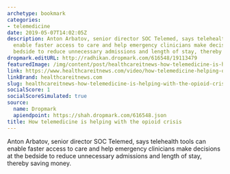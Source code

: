 ```yaml
---
archetype: bookmark
categories:
- telemedicine
date: 2019-05-07T14:02:05Z
description: Anton Arbatov, senior director SOC Telemed, says telehealth tools can
  enable faster access to care and help emergency clinicians make decisions at the
  bedside to reduce unnecessary admissions and length of stay, thereby saving money.
dropmark.editURL: http://radhikan.dropmark.com/616548/19113479
featuredImage: /img/content/post/healthcareitnews-how-telemedicine-is-helping-with-the-opioid-crisis.jpg
link: https://www.healthcareitnews.com/video/how-telemedicine-helping-opioid-crisis
linkBrand: healthcareitnews.com
slug: healthcareitnews-how-telemedicine-is-helping-with-the-opioid-crisis
socialScore: 1
socialScoreSimulated: true
source:
  name: Dropmark
  apiendpoint: https://shah.dropmark.com/616548.json
title: How telemedicine is helping with the opioid crisis
---
```

Anton Arbatov, senior director SOC Telemed, says telehealth tools can enable faster access to care and help emergency clinicians make decisions at the bedside to reduce unnecessary admissions and length of stay, thereby saving money.